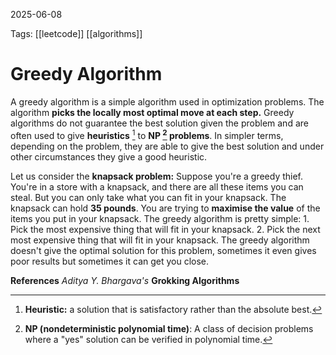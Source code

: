 2025-06-08 

Tags: [[leetcode]] [[algorithms]]

# **Greedy Algorithm**

A greedy algorithm is a simple algorithm used in optimization problems. The algorithm **picks the locally most optimal move at each step.** Greedy algorithms do not guarantee the best solution given the problem and are often used to give **heuristics** [^1] to **NP [^2] problems**. In simpler terms, depending on the problem, they are able to give the best solution and under other circumstances they give a good heuristic.

Let us consider the **knapsack problem:**
	Suppose you're a greedy thief. You're in a store with a knapsack, and there are all these items you can steal. But you can only take what you can fit in your knapsack. The knapsack can hold **35 pounds**.
		You are trying to **maximise the value** of the items you put in your knapsack. 
		The greedy algorithm is pretty simple:
			1. Pick the most expensive thing that will fit in your knapsack.
			2. Pick the next most expensive thing that will fit in your knapsack.
	The greedy algorithm doesn't give the optimal solution for this problem, sometimes it even gives poor results but sometimes it can get you close.



**References**
*Aditya Y. Bhargava's*
**Grokking Algorithms**

[^1]: **Heuristic:** a solution that is satisfactory rather than the absolute best.

[^2]: **NP (nondeterministic polynomial time)**: A class of decision problems where a "yes" solution can be verified in polynomial time.
